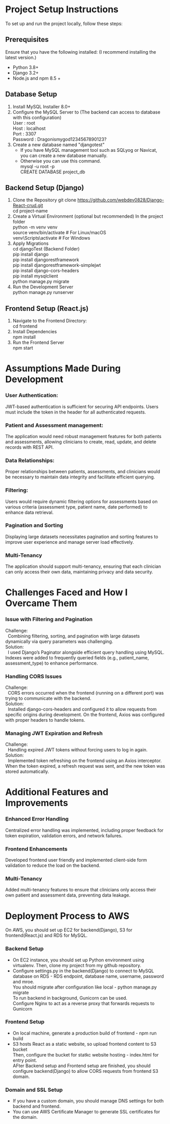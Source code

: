 # Project Setup Instructions
To set up and run the project locally, follow these steps:
## Prerequisites
Ensure that you have the following installed: (I recommend installing the latest version.)
* Python 3.8+
* Django 3.2+
* Node.js and npm  8.5 +
## Database Setup
1. Install MySQL Installer 8.0+
2. Configure the MySQL Server to (The backend can access to database with this configuration)  
   User : root  
   Host : localhost  
   Port : 3307  
   Password : Dragonismygod1234567890123?  
3. Create a new database named "djangotest"
   * If you have MySQL management tool such as SQLyog or Navicat, you can create a new database manually.
   * Otherwise you can use this command.  
     mysql -u root -p  
     CREATE DATABASE project_db  
## Backend Setup (Django)
1.	Clone the Repository
git clone https://github.com/webdev0828/Django-React-crud.git  
cd project-name
2.	Create a Virtual Environment (optional but recommended)
In the project folder  
python -m venv venv  
source venv/bin/activate  # For Linux/macOS  
venv\Scripts\activate     # For Windows  
4.	Apply Migrations  
cd djangoTest (Backend Folder)  
pip install django  
pip install djangorestframework  
pip install djangorestframework-simplejwt  
pip install django-cors-headers  
pip install mysqlclient  
python manage.py migrate    
6.	Run the Development Server  
python manage.py runserver  
## Frontend Setup (React.js)  
1.	Navigate to the Frontend Directory:  
cd frontend  
2.	Install Dependencies  
npm install  
3.	Run the Frontend Server  
npm start

# Assumptions Made During Development
### User Authentication: 
JWT-based authentication is sufficient for securing API endpoints. Users must include the token in the header for all authenticated requests.
### Patient and Assessment management:
The application would need robust management features for both patients and assessments, allowing clinicians to create, read, update, and delete records with REST API.
### Data Relationships:
Proper relationships between patients, assessments, and clinicians would be necessary to maintain data integrity and facilitate efficient querying.
### Filtering:
Users would require dynamic filtering options for assessments based on various criteria (assessment type, patient name, date performed) to enhance data retrieval.
### Pagination and Sorting
Displaying large datasets necessitates pagination and sorting features to improve user experience and manage server load effectively.
### Multi-Tenancy
The application should support multi-tenancy, ensuring that each clinician can only access their own data, maintaining privacy and data security.

# Challenges Faced and How I Overcame Them
### Issue with Filtering and Pagination
Challenge:  
&nbsp;&nbsp;Combining filtering, sorting, and pagination with large datasets dynamically via query parameters was challenging.  
Solution:  
&nbsp;&nbsp;I used Django’s Paginator alongside efficient query handling using MySQL. Indexes were added to frequently queried fields (e.g., patient_name, assessment_type) to enhance performance.
### Handling CORS Issues
Challenge:  
&nbsp;&nbsp;CORS errors occurred when the frontend (running on a different port) was trying to communicate with the backend.  
Solution:  
&nbsp;&nbsp;Installed django-cors-headers and configured it to allow requests from specific origins during development. On the frontend, Axios was configured with proper headers to handle tokens.
### Managing JWT Expiration and Refresh
Challenge:  
&nbsp;&nbsp;Handling expired JWT tokens without forcing users to log in again.  
Solution:  
&nbsp;&nbsp;Implemented token refreshing on the frontend using an Axios interceptor. When the token expired, a refresh request was sent, and the new token was stored automatically.

# Additional Features and Improvements
### Enhanced Error Handling
Centralized error handling was implemented, including proper feedback for token expiration, validation errors, and network failures.
### Frontend Enhancements
Developed frontend user friendly and implemented client-side form validation to reduce the load on the backend.
### Multi-Tenancy
Added multi-tenancy features to ensure that clinicians only access their own patient and assessment data, preventing data leakage.

# Deployment Process to AWS
On AWS, you should set up EC2 for backend(Django), S3 for frontend(React.js) and RDS for MySQL.  
### Backend Setup
- On EC2 instance, you should set up Python environment using virtualenv.
  Then, clone my project from my github repository.
- Configure settings.py in the backend(Django) to connect to MySQL database on RDS - RDS endpoint, database name, username, password and mroe.  
  You should migrate after configuration like local - python manage.py migrate  
  To run backend in background, Gunicorn can be used.  
  Configure Nginx to act as a reverse proxy that forwards requests to Gunicorn
### Frontend Setup
- On local machine, generate a production build of frontend - npm run build
- S3 hosts React as a static website, so upload frontend content to S3 bucket  
  Then, configure the bucket for statkc website hosting - index.html for entry point.  
  AFter Backend setup and Frontend setup are finished, you should configure backend(Django) to allow CORS requests from frontend S3 domain.
### Domain and SSL Setup
- If you have a custom domain, you should manage DNS settings for both backend and frontend.  
- You can use AWS Certificate Manager to generate SSL certificates for the domain.  
